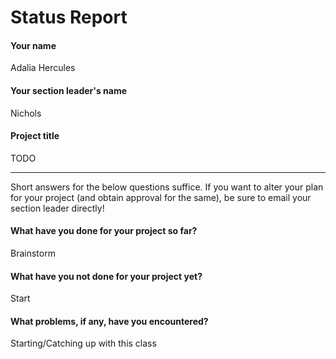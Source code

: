 # Status Report

#### Your name
Adalia Hercules

#### Your section leader's name
Nichols

#### Project title

TODO

***

Short answers for the below questions suffice. If you want to alter your plan for your project (and obtain approval for the same), be sure to email your section leader directly!

#### What have you done for your project so far?

Brainstorm

#### What have you not done for your project yet?
Start

#### What problems, if any, have you encountered?
Starting/Catching up with this class
